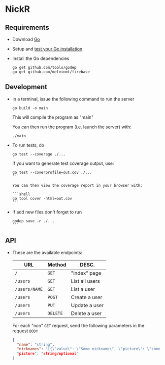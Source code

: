 # NickR

Requirements
------------

  + Download [Go](http://golang.org/dl)

  + Setup and [test your Go installation](https://golang.org/doc/install#testing)

  + Install the Go dependencies

    ```shell
    go get github.com/tools/godep
    go get github.com/melvinmt/firebase
    ```

Development
-----------

  + In a terminal, issue the following command to run the server

    ```shell
    go build -o main
    ```

    This will compile the program as "main"

    You can then run the program (i.e. launch the server) with:

    ```shell
    ./main
    ```

  + To run tests, do

    ```shell
    go test --coverage ./...
    ```

    If you want to generate test coverage output, use:

    ````shell
    go test --coverprofile=out.cov ./...
    ```

    You can then view the coverage report in your browser with:

    ```shell
    go tool cover -html=out.cov
    ```

  + If add new files don't forget to run

    ````shell
    godep save -r ./...
    ```

API
---

  + These are the available endpoints:

    URL | Method  | DESC.
    --- | --- | ---
    `/` | `GET` | "index" page
    `/users` | `GET` | List all users
    `/users/NAME` | `GET` | List a user
    `/users` | `POST`  | Create a user
    `/users` | `PUT` | Update a user
    `/users` | `DELETE` | Delete a user

    For each "non" `GET` request, send the following parameters in the request `BODY`

    ```json
    {
      "name": "string",
      "nicknames": "[{\"value\": \"Some nickname\", \"picture\": \"some url\"}],
      "picture": "string/optional"
    }
    ```


